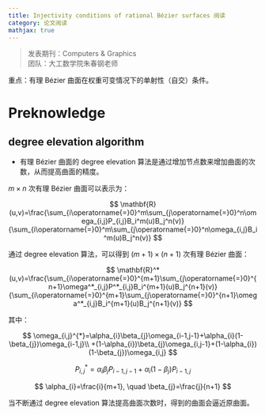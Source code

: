 ```yaml
---
title: Injectivity conditions of rational Bézier surfaces 阅读
category: 论文阅读
mathjax: true
---
```


>发表期刊：Computers & Graphics \
>团队：大工数学院朱春钢老师

重点：有理 Bézier 曲面在权重可变情况下的单射性（自交）条件。

# Preknowledge

## degree elevation algorithm

- 有理 Bézier 曲面的 degree elevation 算法是通过增加节点数来增加曲面的次数，从而提高曲面的精度。

$m\times n$ 次有理 Bézier 曲面可以表示为：

$$
\mathbf{R}(u,v)=\frac{\sum_{i\operatorname{=}0}^m\sum_{j\operatorname{=}0}^n\omega_{i,j}P_{i,j}B_i^m(u)B_j^n(v)}{\sum_{i\operatorname{=}0}^m\sum_{j\operatorname{=}0}^n\omega_{i,j}B_i^m(u)B_j^n(v)}
$$

通过 degree elevation 算法，可以得到 $(m+1)\times (n+1)$ 次有理 Bézier 曲面：

$$
\mathbf{R}^*(u,v)=\frac{\sum_{i\operatorname{=}0}^{m+1}\sum_{j\operatorname{=}0}^{n+1}\omega^*_{i,j}P^*_{i,j}B_i^{m+1}(u)B_j^{n+1}(v)}{\sum_{i\operatorname{=}0}^{m+1}\sum_{j\operatorname{=}0}^{n+1}\omega^*_{i,j}B_i^{m+1}(u)B_j^{n+1}(v)}
$$

其中：

$$
\omega_{i,j}^{*}=\alpha_{i}\beta_{j}\omega_{i-1,j-1}+\alpha_{i}(1-\beta_{j})\omega_{i-1,j}\\
+(1-\alpha_{i})\beta_{j}\omega_{i,j-1}+(1-\alpha_{i})(1-\beta_{j})\omega_{i,j}
$$

$$
P_{i,j}^{*} = \alpha_{i}\beta_{j}P_{i-1,j-1} + \alpha_{i}(1-\beta_{j})P_{i-1,j}
$$

$$
\alpha_{i}=\frac{i}{m+1}, \quad \beta_{j}=\frac{j}{n+1}
$$

当不断通过 degree elevation 算法提高曲面次数时，得到的曲面会逼近原曲面。